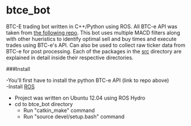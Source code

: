 btce_bot
========

BTC-E trading bot written in C++/Python using ROS. All BTC-e API was taken from [the following repo](https://github.com/alanmcintyre/btce-api). This bot uses multiple MACD filters along with other hueristics to identify optimal sell and buy times and execute trades using BTC-e's API. Can also be used to collect raw ticker data from BTC-e for post processing. Each of the packages in the [src](src) directory are explained in detail inside their respective directories.

###Install

-You'll first have to install the python BTC-e API (link to repo above)  
-Install [ROS](http://www.ros.org/install/)
  - Project was written on Ubuntu 12.04 using ROS Hydro
- cd to btce_bot directory  
  - Run "catkin_make" command
  - Run "source devel/setup.bash" command
